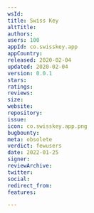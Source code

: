 ```yaml
---
wsId: 
title: Swiss Key
altTitle: 
authors: 
users: 100
appId: co.swisskey.app
appCountry: 
released: 2020-02-04
updated: 2020-02-04
version: 0.0.1
stars: 
ratings: 
reviews: 
size: 
website: 
repository: 
issue: 
icon: co.swisskey.app.png
bugbounty: 
meta: obsolete
verdict: fewusers
date: 2022-01-25
signer: 
reviewArchive: 
twitter: 
social: 
redirect_from: 
features: 

---
```



